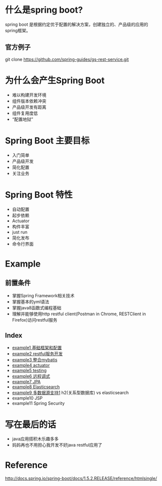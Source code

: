 # 什么是spring boot?
spring boot 是根据约定优于配置的解决方案，创建独立的、产品级的应用的spring框架。

## 官方例子
git clone https://github.com/spring-guides/gs-rest-service.git

# 为什么会产生Spring Boot
- 难以构建开发环境
- 组件版本依赖冲突
- 产品级开发有距离
- 组件复用度低
- “配置地狱”

# Spring Boot 主要目标
- 入门简单
- 产品级开发
- 简化配置
- 关注业务

# Spring Boot 特性
- 自动配置
- 起步依赖
- Actuator
- 构件丰富
- just run
- 简化发布
- 命令行界面

# Example
## 前置条件
- 掌握Spring Framework相关技术
- 掌握基本的yml语法
- 掌握java8函数式编程基础
- 理解并能够使用http restful client(Postman in Chrome, RESTClient in Firefox)访问restful服务
## Index
- [example1 基础框架和配置](https://github.com/OracleGao/spring-boot/tree/master/example1)
- [example2 restful服务开发](https://github.com/OracleGao/spring-boot/tree/master/example2)
- [example3 整合mybatis](https://github.com/OracleGao/spring-boot/tree/master/example3)
- [example4 actuator](https://github.com/OracleGao/spring-boot/tree/master/example4)
- [example5 testing](https://github.com/OracleGao/spring-boot/tree/master/example5)
- [example6 远程调式](https://github.com/OracleGao/spring-boot/tree/master/example6)
- [example7 JPA](https://github.com/OracleGao/spring-boot/tree/master/example7)
- [example8 Elasticsearch](https://github.com/OracleGao/spring-boot/tree/master/example8)
- [example9 多数据源支持1](https://github.com/OracleGao/spring-boot/tree/master/example9)
  h2(关系型数据库) vs elasticsearch
- example10 JSP
- example11 Spring Security

# 写在最后的话
- java应用搭积木乐趣多多
- 妈妈再也不用担心我开发不好java restful应用了

# Reference
http://docs.spring.io/spring-boot/docs/1.5.2.RELEASE/reference/htmlsingle/